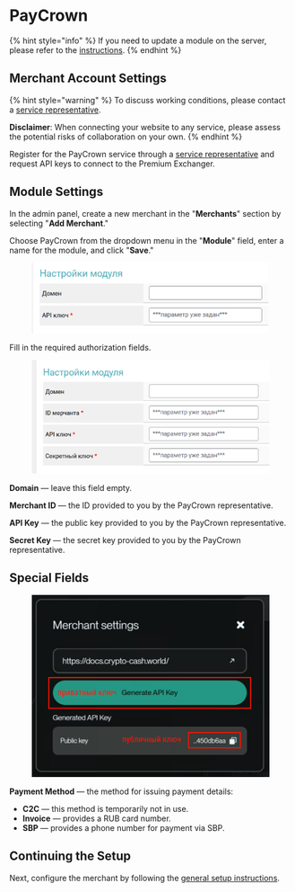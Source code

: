 # PayCrown

{% hint style="info" %}
If you need to update a module on the server, please refer to the [instructions](https://premium.gitbook.io/main/osnovnye-nastroiki/faq/obnovlenie-failov-skripta-na-servere/kak-obnovit-faily-na-servere#moduli-merchantov-i-avtovyplat).
{% endhint %}

## Merchant Account Settings

{% hint style="warning" %}
To discuss working conditions, please contact a [service representative](https://t.me/paycrown_chief).

**Disclaimer**: When connecting your website to any service, please assess the potential risks of collaboration on your own.
{% endhint %}

Register for the PayCrown service through a [service representative](https://t.me/paycrown_chief) and request API keys to connect to the Premium Exchanger.

## Module Settings

In the admin panel, create a new merchant in the "**Merchants**" section by selecting "**Add Merchant**."

Choose PayCrown from the dropdown menu in the "**Module**" field, enter a name for the module, and click "**Save**."

<figure><img src="../../../.gitbook/assets/image (1) (1) (1) (1) (1) (1) (1) (1) (1) (1).png" alt="" width="422"><figcaption></figcaption></figure>

Fill in the required authorization fields.

<figure><img src="../../../.gitbook/assets/image (3) (1) (1) (1) (1).png" alt="" width="439"><figcaption></figcaption></figure>

**Domain** — leave this field empty.

**Merchant ID** — the ID provided to you by the PayCrown representative.

**API Key** — the public key provided to you by the PayCrown representative.

**Secret Key** — the secret key provided to you by the PayCrown representative.

## Special Fields

<figure><img src="../../../.gitbook/assets/image (2) (1) (1) (1) (1) (1) (1) (1).png" alt="" width="439"><figcaption></figcaption></figure>

**Payment Method** — the method for issuing payment details:

* **C2C** — this method is temporarily not in use.
* **Invoice** — provides a RUB card number.
* **SBP** — provides a phone number for payment via SBP.

## Continuing the Setup

Next, configure the merchant by following the [general setup instructions](https://premium.gitbook.io/rukovodstvo-polzovatelya/osnovnye-nastroiki/merchanty-i-avtovyplaty/merchanty/obshie-nastroiki-merchantov).